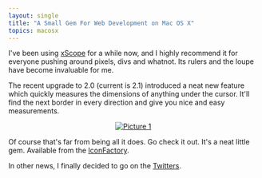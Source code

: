 ```yaml
---
layout: single
title: "A Small Gem For Web Development on Mac OS X"
topics: macosx
---
```

I've been using [xScope](http://iconfactory.com/software/xscope) for a while now, and I highly recommend it for everyone pushing around pixels, divs and whatnot. Its rulers and the loupe have become invaluable for me.

The recent upgrade to 2.0 (current is 2.1) introduced a neat new feature which quickly measures the dimensions of anything under the cursor. It'll find the next border in every direction and give you nice and easy measurements.

<div class="thumbnail" style="text-align:center; width:500px"><a href="http://skitch.com/mattie/gbg1/picture-1"><img src="http://img.skitch.com/20080211-kp8xqpfijk7783aypjmqeuqqwa.preview.jpg" alt="Picture 1" /></a></div>

Of course that's far from being all it does. Go check it out. It's a neat little gem. Available from the [IconFactory](http://iconfactory.com/home).

In other news, I finally decided to go on the <a href="http://twitter.com/roidrage">Twitters</a>.